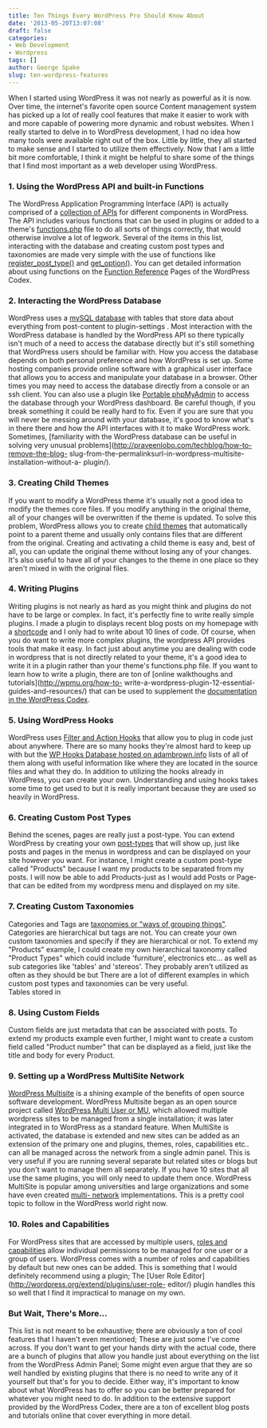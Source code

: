 ```yaml
---
title: Ten Things Every WordPress Pro Should Know About
date: '2013-05-20T13:07:08'
draft: false
categories:
- Web Development
- Wordpress
tags: []
author: George Spake
slug: ten-wordpress-features
---
```


When I started using WordPress it was not nearly as powerful as it is now.
Over time, the internet's favorite open source Content management system has
picked up a lot of really cool features that make it easier to work with and
more capable of powering more dynamic and robust websites. When I really
started to delve in to WordPress development, I had no idea how many tools
were available right out of the box. Little by little, they all started to
make sense and I started to utilize them effectively. Now that I am a little
bit more comfortable, I think it might be helpful to share some of the things
that I find most important as a web developer using WordPress.  
<!--more-->
### 1\. Using the WordPress API and built-in Functions

The WordPress Application Programming Interface (API) is actually comprised of
a [collection of APIs](http://codex.wordpress.org/WordPress_APIs) for
different components in WordPress. The API includes various functions that can
be used in plugins or added to a theme's
[functions.php](http://codex.wordpress.org/Functions_File_Explained) file to
do all sorts of things correctly, that would otherwise involve a lot of
legwork. Several of the items in this list, interacting with the database and
creating custom post types and taxonomies are made very simple with the use of
functions like
[register_post_type()](http://codex.wordpress.org/Function_Reference/register_post_type)
and [get_option()](http://codex.wordpress.org/Function_Reference/get_option).
You can get detailed information about using functions on the [Function
Reference](http://codex.wordpress.org/Function_Reference) Pages of the
WordPress Codex.

### 2\. Interacting the WordPress Database

WordPress uses a [mySQL
database](http://codex.wordpress.org/Database_Description) with tables that
store data about everything from post-content to plugin-settings . Most
interaction with the WordPress database is handled by the WordPress API so
there typically isn't much of a need to access the database directly but it's
still something that WordPress users should be familiar with. How you access
the database depends on both personal preference and how WordPress is set up.
Some hosting companies provide online software with a graphical user interface
that allows you to access and manipulate your database in a browser. Other
times you may need to access the database directly from a console or an ssh
client. You can also use a plugin like [Portable
phpMyAdmin](http://wordpress.org/extend/plugins/portable-phpmyadmin/) to
access the database through your WordPress dashboard. Be careful though, if
you break something it could be really hard to fix. Even if you are sure that
you will never be messing around with your database, it's good to know what's
in there there and how the API interfaces with it to make WordPress work.
Sometimes, [familiarity with the WordPress database can be useful in solving
very unusual problems](http://praveenlobo.com/techblog/how-to-remove-the-blog-
slug-from-the-permalinksurl-in-wordpress-multisite-installation-without-a-
plugin/).

### 3\. Creating Child Themes

If you want to modify a WordPress theme it's usually not a good idea to modify
the themes core files. If you modify anything in the original theme, all of
your changes will be overwritten if the theme is updated. To solve this
problem, WordPress allows you to create [child
themes](http://codex.wordpress.org/Child_Themes) that automatically point to a
parent theme and usually only contains files that are different from the
original. Creating and activating a child theme is easy and, best of all, you
can update the original theme without losing any of your changes. It's also
useful to have all of your changes to the theme in one place so they aren't
mixed in with the original files.

### 4\. Writing Plugins

Writing plugins is not nearly as hard as you might think and plugins do not
have to be large or complex. In fact, it's perfectly fine to write really
simple plugins. I made a plugin to displays recent blog posts on my homepage
with a [shortcode](http://codex.wordpress.org/Shortcode_API) and I only had to
write about 10 lines of code. Of course, when you do want to write more
complex plugins, the wordpress API provides tools that make it easy. In fact
just about anytime you are dealing with code in wordpress that is not directly
related to your theme, it's a good idea to write it in a plugin rather than
your theme's functions.php file. If you want to learn how to write a plugin,
there are ton of [online walkthoughs and tutorials](http://wpmu.org/how-to-
write-a-wordpress-plugin-12-essential-guides-and-resources/) that can be used
to supplement the [documentation in the WordPress
Codex](https://codex.wordpress.org/Writing_a_Plugin).

### 5\. Using WordPress Hooks

WordPress uses [Filter and Action
Hooks](http://codex.wordpress.org/Plugin_API/Hooks) that allow you to plug in
code just about anywhere. There are so many hooks they're almost hard to keep
up with but the [WP Hooks Database hosted on
adambrown.info](http://adambrown.info/p/wp_hooks) lists of all of them along
with useful information like where they are located in the source files and
what they do. In addition to utilizing the hooks already in WordPress, you can
create your own. Understanding and using hooks takes some time to get used to
but it is really important because they are used so heavily in WordPress.

### 6\. Creating Custom Post Types

Behind the scenes, pages are really just a post-type. You can extend WordPress
by creating your own [post-types](http://codex.wordpress.org/Post_Types) that
will show up, just like posts and pages in the menus in wordpress and can be
displayed on your site however you want. For instance, I might create a custom
post-type called "Products" because I want my products to be separated from my
posts. I will now be able to add Products-just as I would add Posts or Page-
that can be edited from my wordpress menu and displayed on my site.

### 7\. Creating Custom Taxonomies

Categories and Tags are [taxonomies or "ways of grouping
things"](http://codex.wordpress.org/Taxonomies). Categories are hierarchical
but tags are not. You can create your own custom taxonomies and specify if
they are hierarchical or not. To extend my "Products" example, I could create
my own hierarchical taxonomy called "Product Types" which could include
'furniture', electronics etc… as well as sub categories like 'tables' and
'stereos'. They probably aren't utilized as often as they should be but There
are a lot of different examples in which custom post types and taxonomies can
be very useful.  
Tables stored in

### 8\. Using Custom Fields

Custom fields are just metadata that can be associated with posts. To extend
my products example even further, I might want to create a custom field called
"Product number" that can be displayed as a field, just like the title and
body for every Product.

### 9\. Setting up a WordPress MultiSite Network

[WordPress Multisite](http://codex.wordpress.org/Create_A_Network) is a
shining example of the benefits of open source software development. WordPress
Multisite began as an open source project called [WordPress Multi User or
MU](http://codex.wordpress.org/WordPress_MU), which allowed multiple wordpress
sites to be managed from a single installation; it was later integrated in to
WordPress as a standard feature. When MultiSite is activated, the database is
extended and new sites can be added as an extension of the primary one and
plugins, themes, roles, capabilities etc.. can all be managed across the
network from a single admin panel. This is very useful if you are running
several separate but related sites or blogs but you don't want to manage them
all separately. If you have 10 sites that all use the same plugins, you will
only need to update them once. WordPress MultiSite is popular among
universities and large organizations and some have even created [multi-
network](http://wordpress.org/extend/plugins/wp-multi-network/)
implementations. This is a pretty cool topic to follow in the WordPress world
right now.

### 10\. Roles and Capabilities

For WordPress sites that are accessed by multiple users, [roles and
capabilities](http://codex.wordpress.org/Roles_and_Capabilities) allow
individual permissions to be managed for one user or a group of users.
WordPress comes with a number of roles and capabilities by default but new
ones can be added. This is something that I would definitely recommend using a
plugin; The [User Role Editor](http://wordpress.org/extend/plugins/user-role-
editor/) plugin handles this so well that I find it impractical to manage on
my own.

### But Wait, There's More…

This list is not meant to be exhaustive; there are obviously a ton of cool
features that I haven't even mentioned; These are just some I've come across.
If you don't want to get your hands dirty with the actual code, there are a
bunch of plugins that allow you handle just about everything on the list from
the WordPress Admin Panel; Some might even argue that they are so well handled
by existing plugins that there is no need to write any of it yourself but
that's for you to decide. Either way, it's important to know about what
WordPress has to offer so you can be better prepared for whatever you might
need to do. In addition to the extensive support provided by the WordPress
Codex, there are a ton of excellent blog posts and tutorials online that cover
everything in more detail.
